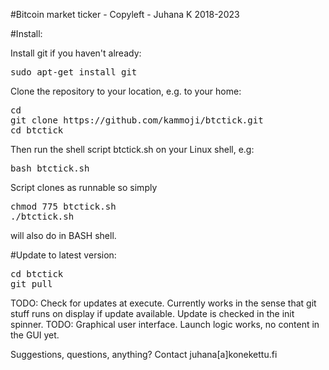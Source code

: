 
#Bitcoin market ticker - Copyleft - Juhana K 2018-2023

#Install:

Install git if you haven't already:

<pre>
sudo apt-get install git
</pre>

Clone the repository to your location, e.g. to your home:

<pre>
cd
git clone https://github.com/kammoji/btctick.git
cd btctick
</pre>

Then run the shell script btctick.sh on your Linux shell, e.g:

<pre>
bash btctick.sh
</pre>

Script clones as runnable so simply

<pre>
chmod 775 btctick.sh
./btctick.sh
</pre>

will also do in BASH shell.

#Update to latest version:

<pre>
cd btctick
git pull
</pre>

TODO: Check for updates at execute. Currently works in the sense that git stuff runs on display if update available. Update is checked in the init spinner.
TODO: Graphical user interface. Launch logic works, no content in the GUI yet.

Suggestions, questions, anything?
Contact juhana[a]konekettu.fi

